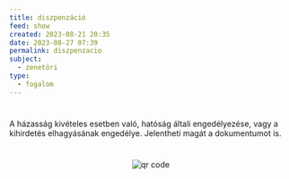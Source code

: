 ```yaml
---
title: diszpenzáció
feed: show
created: 2023-08-21 20:35
date: 2023-08-27 07:39
permalink: diszpenzacio
subject:
  - zenetöri
type:
  - fogalom
---
```

#
A házasság kivételes esetben való, hatóság általi engedélyezése, vagy a kihirdetés elhagyásának engedélye.
Jelentheti magát a dokumentumot is.



#
<p style="text-align: center;"><img src="https://chart.googleapis.com/chart?cht=qr&chl=https://notes.andrasdenes.com/diszpenzacio&chs=180x180&choe=UTF-8&chld=L|2" alt="qr code"></p>

